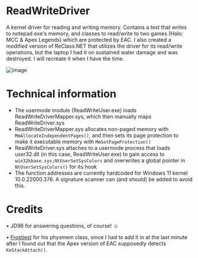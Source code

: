 # ReadWriteDriver
A kernel driver for reading and writing memory. Contains a test that writes to notepad.exe's memory, and classes to read/write to two games (Halo: MCC & Apex Legends) which are protected by EAC. I also created a modified version of ReClass.NET that utilizes the driver for its read/write operations, but the laptop I had it on sustained water damage and was destroyed. I will recreate it when I have the time.

![image](https://user-images.githubusercontent.com/60713027/147486318-eec99aa1-a0d5-4de1-a748-adba27aa5e2e.png)

# Technical information
 - The usermode module (ReadWriteUser.exe) loads ReadWriteDriverMapper.sys, which then manually maps ReadWriteDriver.sys
 - ReadWriteDriverMapper.sys allocates non-paged memory with `MmAllocateIndependentPages()`, and then sets its page protection to make it executable memory with `MmSetPageProtection()`
 - ReadWriteDriver.sys attaches to a usermode process that loads user32.dll (in this case, ReadWriteUser.exe) to gain access to `win32kbase.sys;NtUserSetSysColors` and overwrites a global pointer in `NtUserSetSysColors()` for its hook
 - The function addresses are currently hardcoded for Windows 11 kernel 10.0.22000.376. A signature scanner can (and should) be added to avoid this.

# Credits
• JD96 for answering questions, of course! ☺️

• [Frostiest](https://www.unknowncheats.me/forum/anti-cheat-bypass/444289-read-process-physical-memory-attach.html) for his physmem class, since I had to add it in at the last minute after I found out that the Apex version of EAC supposedly detects `KeStackAttach()`.
